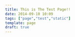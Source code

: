 ```yaml
---
title: This is The Test Page!!
date: 2014-09-10 10:09
tags: ["page","test","static"]
template: page
draft: true
---
```


